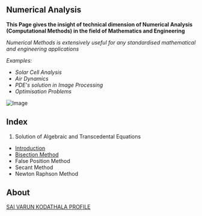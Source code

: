 ## Numerical Analysis

**This Page gives the insight of technical dimension of Numerical Analysis (Computational Methods) in the field of Mathematics and Engineering**

_Numerical Methods is extensively useful for any standardised mathematical and engineering applications_

_Examples:_

- _Solar Cell Analysis_
- _Air Dynamics_
- _PDE's solution in Image Processing_
- _Optimisation Problems_

![Image](https://cdn11.bigcommerce.com/s-jyvxk5hzsq/images/stencil/1280x1280/products/6155/44124/6877L__63898.1539348603.jpg?c=2&imbypass=on)


## Index

1. Solution of Algebraic and Transcedental Equations
  
  - [Introduction](https://varunkodathala.github.io/Numerical_Methods/introduction)
  - [Bisection Method](https://varunkodathala.github.io/Numerical_Methods/bisection_method)
  - False Position Method
  - Secant Method
  - Newton Raphson Method
  
## About

[SAI VARUN KODATHALA PROFILE](https://varunkodathala.github.io/Numerical_Methods/aboutme)
